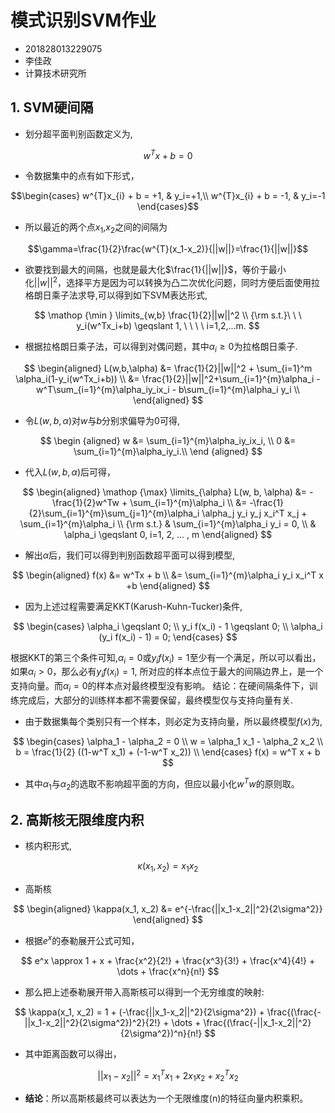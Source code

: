 # 模式识别SVM作业

* 201828013229075
* 李佳政
* 计算技术研究所

## 1. SVM硬间隔

* 划分超平面判别函数定义为,

$$w^{T}x + b = 0$$

* 令数据集中的点有如下形式，

$$\begin{cases} 
w^{T}x_{i} + b = +1, & y_i=+1,\\
w^{T}x_{i} + b = -1, & y_i=-1
\end{cases}$$

* 所以最近的两个点$x_{1}$,$x_{2}$之间的间隔为

$$\gamma=\frac{1}{2}\frac{w^{T}(x_1-x_2)}{||w||}=\frac{1}{||w||}$$

* 欲要找到最大的间隔，也就是最大化$\frac{1}{||w||}$，等价于最小化$||w||^2$，选择平方是因为可以转换为凸二次优化问题，同时方便后面使用拉格朗日乘子法求导,可以得到如下SVM表达形式,

$$
\mathop {\min } \limits_{w,b} \frac{1}{2}||w||^2 \\
{\rm s.t.}\ \ \  y_i(w^Tx_i+b) \geqslant 1, \ \ \ \ i=1,2,...m.
$$

* 根据拉格朗日乘子法，可以得到对偶问题，其中$\alpha_i \geqslant 0$为拉格朗日乘子.

$$
\begin{aligned}
L(w,b,\alpha) &= \frac{1}{2}||w||^2 + \sum_{i=1}^m \alpha_i(1-y_i(w^Tx_i+b)) \\
&= \frac{1}{2}||w||^2+\sum_{i=1}^{m}\alpha_i - w^T\sum_{i=1}^{m}\alpha_iy_ix_i - b\sum_{i=1}^{m}\alpha_i y_i \\
\end{aligned}
$$

* 令$L(w,b,\alpha)$对$w$与$b$分别求偏导为0可得,

$$
\begin {aligned}
w &= \sum_{i=1}^{m}\alpha_iy_ix_i, \\
0 &= \sum_{i=1}^{m}\alpha_iy_i.\\
\end {aligned}
$$

* 代入$L(w, b, \alpha)$后可得，

$$
\begin{aligned}
\mathop {\max} \limits_{\alpha}
L(w, b, \alpha) &= -\frac{1}{2}w^Tw + \sum_{i=1}^{m}\alpha_i  \\
&= -\frac{1}{2}\sum_{i=1}^{m}\sum_{j=1}^{m}\alpha_i \alpha_j y_i y_j x_i^T x_j + \sum_{i=1}^{m}\alpha_i \\
{\rm s.t.} & \sum_{i=1}^{m}\alpha_i y_i = 0, \\
& \alpha_i \geqslant 0, i=1, 2, ... , m
\end{aligned}
$$

* 解出$\alpha$后，我们可以得到判别函数超平面可以得到模型,

$$
\begin{aligned}
    f(x) &= w^Tx + b \\
         &= \sum_{i=1}^{m}\alpha_i y_i x_i^T x +b
\end{aligned}
$$

* 因为上述过程需要满足KKT(Karush-Kuhn-Tucker)条件,

$$
\begin{cases}
\alpha_i \geqslant 0; \\
y_i f(x_i) - 1 \geqslant 0; \\
\alpha_i (y_i f(x_i) - 1) = 0;
\end{cases}
$$

根据KKT的第三个条件可知,$\alpha_i=0$或$y_i f(x_i) = 1$至少有一个满足，所以可以看出，如果$\alpha_i > 0$，那么必有$y_i f(x_i) = 1$, 所对应的样本点位于最大的间隔边界上，是一个支持向量。而$\alpha_i=0$的样本点对最终模型没有影响。
结论：在硬间隔条件下，训练完成后，大部分的训练样本都不需要保留，最终模型仅与支持向量有关.

* 由于数据集每个类别只有一个样本，则必定为支持向量，所以最终模型$f(x)$为,

$$
\begin{cases}
\alpha_1 - \alpha_2 = 0 \\
w = \alpha_1 x_1 - \alpha_2 x_2 \\
b = \frac{1}{2} ((1-w^T x_1) + (-1-w^T x_2)) \\
\end{cases}
f(x) = w^T x + b
$$

* 其中$\alpha_1$与$\alpha_2$的选取不影响超平面的方向，但应以最小化$w^Tw$的原则取。

## 2. 高斯核无限维度内积

* 核内积形式,

$$
\kappa(x_1, x_2) = x_1x_2
$$

* 高斯核

$$
\begin{aligned}
    \kappa(x_1, x_2) &= e^{-\frac{||x_1-x_2||^2}{2\sigma^2}}
\end{aligned}
$$

* 根据$e^x$的泰勒展开公式可知，

$$
e^x \approx 1 + x + \frac{x^2}{2!} + \frac{x^3}{3!} + \frac{x^4}{4!} + \dots + \frac{x^n}{n!}
$$

* 那么把上述泰勒展开带入高斯核可以得到一个无穷维度的映射:

$$
\kappa(x_1, x_2) = 1 + (-\frac{||x_1-x_2||^2}{2\sigma^2}) + \frac{(\frac{-||x_1-x_2||^2}{2\sigma^2})^2}{2!} + \dots + \frac{(\frac{-||x_1-x_2||^2}{2\sigma^2})^n}{n!}
$$

* 其中距离函数可以得出，

$$
||x_1 - x_2||^2 = x_1^Tx_1 + 2x_1x_2 + x_2^Tx_2 
$$

* **结论**：所以高斯核最终可以表达为一个无限维度(n)的特征向量内积乘积。